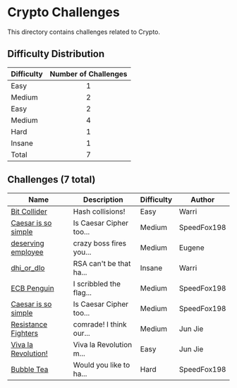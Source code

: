 # Crypto Challenges
This directory contains challenges related to Crypto.

## Difficulty Distribution
| Difficulty | Number of Challenges |
| ---------- |:--------------------:|
| Easy | 1 |
| Medium | 2 |
| Easy | 2 |
| Medium | 4 |
| Hard | 1 |
| Insane | 1 |
| Total | 7 |

## Challenges (7 total)
| Name | Description | Difficulty | Author |
| ---- | ----------- | ---------- | ------ |
| [Bit Collider](<./Bit Collider>) | Hash collisions! | Easy | Warri |
| [Caesar is so simple](<./Caesar is so simple>) | Is Caesar Cipher too... | Medium | SpeedFox198 |
| [deserving employee](<./deserving employee>) | crazy boss fires you... | Medium | Eugene |
| [dhi_or_dlo](<./dhi_or_dlo>) | RSA can't be that ha... | Insane | Warri |
| [ECB Penguin](<./ECB Penguin>) | I scribbled the flag... | Medium | SpeedFox198 |
| [Caesar is so simple](<./Caesar is so simple>) | Is Caesar Cipher too... | Medium | SpeedFox198 |
| [Resistance Fighters](<./Resistance Fighters>) | comrade! I think our... | Medium | Jun Jie |
| [Viva la Revolution!](<./Viva la Revolution!>) | Viva la Revolution m... | Easy | Jun Jie |
| [Bubble Tea](<./Bubble Tea>) | Would you like to ha... | Hard | SpeedFox198 |
